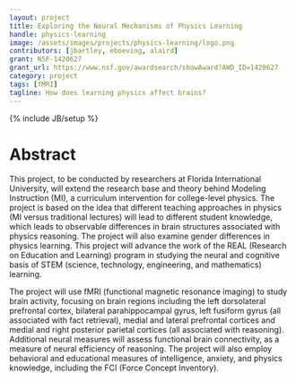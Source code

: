 ```yaml
---
layout: project
title: Exploring the Neural Mechanisms of Physics Learning
handle: physics-learning
image: /assets/images/projects/physics-learning/logo.png
contributors: [jbartley, eboeving, alaird]
grant: NSF-1420627
grant_url: https://www.nsf.gov/awardsearch/showAward?AWD_ID=1420627
category: project
tags: [fMRI]
tagline: How does learning physics affect brains?
---
```

{% include JB/setup %}

# Abstract

This project, to be conducted by researchers at Florida International University, will extend the research base and theory behind Modeling Instruction (MI), a curriculum intervention for college-level physics. The project is based on the idea that different teaching approaches in physics (MI versus traditional lectures) will lead to different student knowledge, which leads to observable differences in brain structures associated with physics reasoning. The project will also examine gender differences in physics learning. This project will advance the work of the REAL (Research on Education and Learning) program in studying the neural and cognitive basis of STEM (science, technology, engineering, and mathematics) learning.

The project will use fMRI (functional magnetic resonance imaging) to study brain activity, focusing on brain regions including the left dorsolateral prefrontal cortex, bilateral parahippocampal gyrus, left fusiform gyrus (all associated with fact retrieval), medial and lateral prefrontal cortices and medial and right posterior parietal cortices (all associated with reasoning). Additional neural measures will assess functional brain connectivity, as a measure of neural efficiency of reasoning. The project will also employ behavioral and educational measures of intelligence, anxiety, and physics knowledge, including the FCI (Force Concept Inventory).
